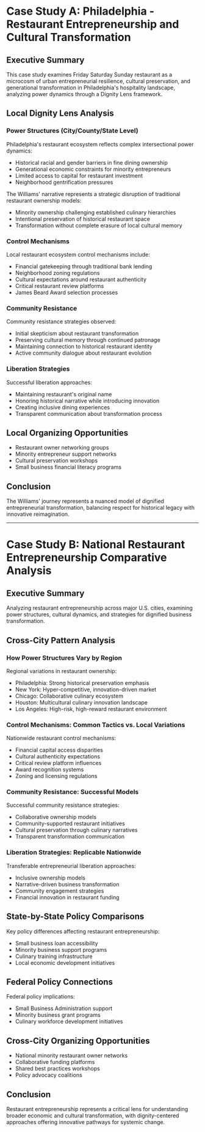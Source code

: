 # Case Study A: Philadelphia - Restaurant Entrepreneurship and Cultural Transformation

## Executive Summary
This case study examines Friday Saturday Sunday restaurant as a microcosm of urban entrepreneurial resilience, cultural preservation, and generational transformation in Philadelphia's hospitality landscape, analyzing power dynamics through a Dignity Lens framework.

## Local Dignity Lens Analysis

### Power Structures (City/County/State Level)
Philadelphia's restaurant ecosystem reflects complex intersectional power dynamics:
- Historical racial and gender barriers in fine dining ownership
- Generational economic constraints for minority entrepreneurs
- Limited access to capital for restaurant investment
- Neighborhood gentrification pressures

The Williams' narrative represents a strategic disruption of traditional restaurant ownership models:
- Minority ownership challenging established culinary hierarchies
- Intentional preservation of historical restaurant space
- Transformation without complete erasure of local cultural memory

### Control Mechanisms
Local restaurant ecosystem control mechanisms include:
- Financial gatekeeping through traditional bank lending
- Neighborhood zoning regulations
- Cultural expectations around restaurant authenticity
- Critical restaurant review platforms
- James Beard Award selection processes

### Community Resistance
Community resistance strategies observed:
- Initial skepticism about restaurant transformation
- Preserving cultural memory through continued patronage
- Maintaining connection to historical restaurant identity
- Active community dialogue about restaurant evolution

### Liberation Strategies
Successful liberation approaches:
- Maintaining restaurant's original name
- Honoring historical narrative while introducing innovation
- Creating inclusive dining experiences
- Transparent communication about transformation process

## Local Organizing Opportunities
- Restaurant owner networking groups
- Minority entrepreneur support networks
- Cultural preservation workshops
- Small business financial literacy programs

## Conclusion
The Williams' journey represents a nuanced model of dignified entrepreneurial transformation, balancing respect for historical legacy with innovative reimagination.

---

# Case Study B: National Restaurant Entrepreneurship Comparative Analysis

## Executive Summary
Analyzing restaurant entrepreneurship across major U.S. cities, examining power structures, cultural dynamics, and strategies for dignified business transformation.

## Cross-City Pattern Analysis

### How Power Structures Vary by Region
Regional variations in restaurant ownership:
- Philadelphia: Strong historical preservation emphasis
- New York: Hyper-competitive, innovation-driven market
- Chicago: Collaborative culinary ecosystem
- Houston: Multicultural culinary innovation landscape
- Los Angeles: High-risk, high-reward restaurant environment

### Control Mechanisms: Common Tactics vs. Local Variations
Nationwide restaurant control mechanisms:
- Financial capital access disparities
- Cultural authenticity expectations
- Critical review platform influences
- Award recognition systems
- Zoning and licensing regulations

### Community Resistance: Successful Models
Successful community resistance strategies:
- Collaborative ownership models
- Community-supported restaurant initiatives
- Cultural preservation through culinary narratives
- Transparent transformation communication

### Liberation Strategies: Replicable Nationwide
Transferable entrepreneurial liberation approaches:
- Inclusive ownership models
- Narrative-driven business transformation
- Community engagement strategies
- Financial innovation in restaurant funding

## State-by-State Policy Comparisons
Key policy differences affecting restaurant entrepreneurship:
- Small business loan accessibility
- Minority business support programs
- Culinary training infrastructure
- Local economic development initiatives

## Federal Policy Connections
Federal policy implications:
- Small Business Administration support
- Minority business grant programs
- Culinary workforce development initiatives

## Cross-City Organizing Opportunities
- National minority restaurant owner networks
- Collaborative funding platforms
- Shared best practices workshops
- Policy advocacy coalitions

## Conclusion
Restaurant entrepreneurship represents a critical lens for understanding broader economic and cultural transformation, with dignity-centered approaches offering innovative pathways for systemic change.